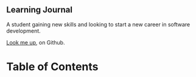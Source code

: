 ## Learning Journal

A student gaining new skills and looking to start a new career in software development.

[Look me up](https://github.com/SEAsouthern), on Github.

# Table of Contents
